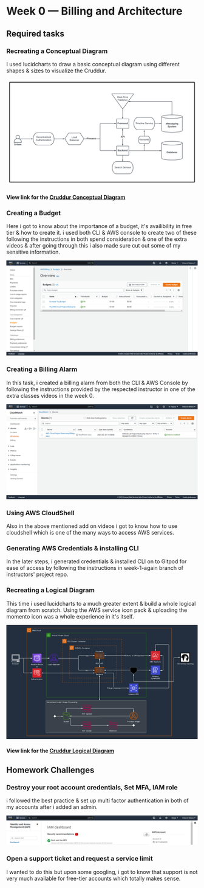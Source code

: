 
# Week 0 — Billing and Architecture

## Required tasks

### Recreating a Conceptual Diagram
I used lucidcharts to draw a basic conceptual diagram using different shapes & sizes to visualize the Cruddur.

![Cruddur Conceptual Diagram](../_docs/assets/week0cruddurconceptualdiagram.png "Cruddur Conceptual Diagram")

#### View link for the [Cruddur Conceptual Diagram](https://lucid.app/lucidchart/bf92d43f-17a8-4d37-9f9e-97734d0d088f/edit?view_items=~r4y4od50UpA&invitationId=inv_1dd5b81f-4427-47b1-bb4b-39aeca524e0a)


### Creating a Budget
Here i got to know about the importance of a budget, it's availibility in free tier & how to create it. i used both CLI & AWS console to create two of these following the instructions in both spend consideration & one of the extra videos & after going through this i also made sure cut out some of my sensitive information.

![AWS Budget](../_docs/assets/week0awsbudget.png "AWS Budgets POW")


### Creating a Billing Alarm
In this task, i created a billing alarm from both the CLI & AWS Console by following the instructions provided by the respected instructor in one of the extra classes videos in the week 0.

![AWS Billing Alarm POW](../_docs/assets/week0awsbillingalarm.png "AWS Billing Alarm POW")


### Using AWS CloudShell
Also in the above mentioned add on videos i got to know how to use cloudshell which is one of the many ways to access AWS services.


### Generating AWS Credentials & installing CLI
In the later steps, i generated credentials & installed CLI on to Gitpod for ease of access by following the instructions in week-1-again branch of instructors' project repo. 


### Recreating a Logical Diagram
This time i used lucidcharts to a much greater extent & build a whole logical diagram from scratch. Using the AWS service icon pack & uploading the momento icon was a whole experience in it's itself.

![Cruddur Logical Diagram](../_docs/assets/week0cruddurlogicaldiagram.png "Cruddur Logical Diagram")

#### View link for the [Cruddur Logical Diagram](https://lucid.app/lucidchart/843155a3-44a5-4765-b7eb-1d6dba836044/edit?viewport_loc=-726%2C162%2C2999%2C1464%2C0_0&invitationId=inv_63f7292b-9587-43c3-92fd-d1d74894024b)




## Homework Challenges

### Destroy your root account credentials, Set MFA, IAM role
i followed the best practice & set up multi factor authentication in both of my accounts after i added an admin. 

![AWS MFA POW](../_docs/assets/week0awsmfa.png "AWS MFA")


### Open a support ticket and request a service limit
I wanted to do this but upon some googling, i got to know that support is not very much available for free-tier accounts which totally makes sense.